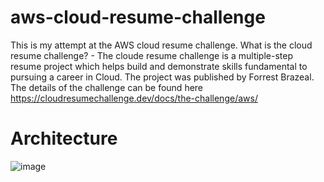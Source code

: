 # aws-cloud-resume-challenge

This is my attempt at the AWS cloud resume challenge. What is the cloud resume challenge? - The cloude resume challenge is a multiple-step resume project which helps build and demonstrate skills fundamental to pursuing a career in Cloud. The project was published by Forrest Brazeal. The details of the challenge can be found here https://cloudresumechallenge.dev/docs/the-challenge/aws/ 

# Architecture
![image](https://github.com/jag1020/aws-cloud-resume-challenge/assets/147641656/30fc420f-453e-4067-a3b5-a82b4bc64fbe)
